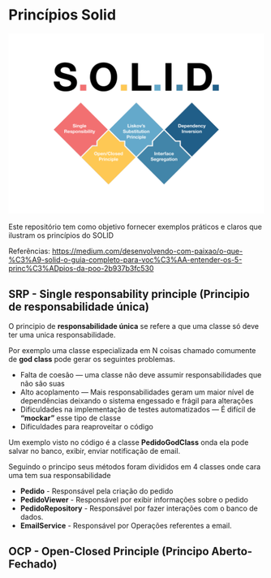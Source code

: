 ﻿# Princípios Solid

![Solid](./Solid.png)

Este repositório tem como objetivo fornecer exemplos práticos e claros que ilustram os princípios do SOLID

Referências:
https://medium.com/desenvolvendo-com-paixao/o-que-%C3%A9-solid-o-guia-completo-para-voc%C3%AA-entender-os-5-princ%C3%ADpios-da-poo-2b937b3fc530

## SRP - Single responsability principle (Principio de responsabilidade única)

O principio de **responsabilidade única** se refere a que uma classe só deve ter uma unica responsabilidade.

Por exemplo uma classe especializada em N coisas chamado comumente de **god class**
pode gerar os seguintes problemas.

* Falta de coesão — uma classe não deve assumir responsabilidades que não são suas
* Alto acoplamento — Mais responsabilidades geram um maior nível de dependências 
  deixando o sistema engessado e frágil para alterações
* Dificuldades na implementação de testes automatizados — É difícil de **“mockar”** esse tipo de classe
* Dificuldades para reaproveitar o código

Um exemplo visto no código é a classe **PedidoGodClass** onda ela pode salvar no banco, exibir, 
enviar notificação de email.

Seguindo o principo seus métodos foram divididos em 4 classes onde cara uma tem sua responsabilidade

* **Pedido** - Responsável pela criação do pedido
* **PedidoViewer** - Responsável por exibir informações sobre o pedido
* **PedidoRepository** - Responsável por fazer interações com o banco de dados.
* **EmailService** -  Responsável por Operações referentes a email.

## OCP - Open-Closed Principle (Principo Aberto-Fechado)